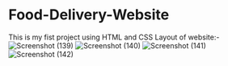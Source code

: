 # Food-Delivery-Website
This is my fist project using HTML and CSS
Layout of website:-
![Screenshot (139)](https://user-images.githubusercontent.com/109071825/180780610-3136d3c3-9764-4433-ae9b-ec636e6c9956.png)
![Screenshot (140)](https://user-images.githubusercontent.com/109071825/180780660-1f7598d2-d8e8-4058-890c-a1a6686c9eb8.png)
![Screenshot (141)](https://user-images.githubusercontent.com/109071825/180780676-b2e9129c-31de-44c3-81cf-9baf444c1577.png)
![Screenshot (142)](https://user-images.githubusercontent.com/109071825/180780693-64d515fd-e4b4-47b5-8f3c-9357c2fbed65.png)
